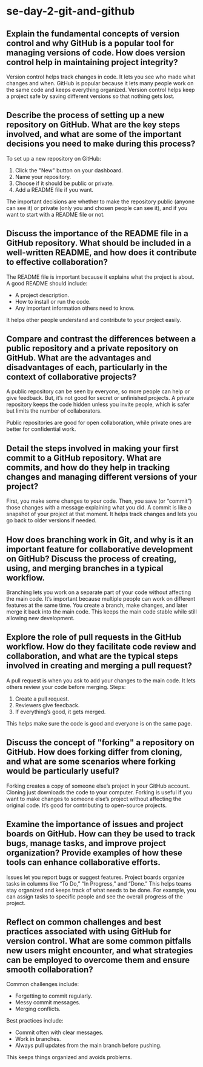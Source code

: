 # se-day-2-git-and-github
## Explain the fundamental concepts of version control and why GitHub is a popular tool for managing versions of code. How does version control help in maintaining project integrity?

Version control helps track changes in code. It lets you see who made what changes and when. GitHub is popular because it lets many people work on the same code and keeps everything organized. Version control helps keep a project safe by saving different versions so that nothing gets lost.

## Describe the process of setting up a new repository on GitHub. What are the key steps involved, and what are some of the important decisions you need to make during this process?

To set up a new repository on GitHub:

1. Click the "New" button on your dashboard.
2. Name your repository.
3. Choose if it should be public or private.
4. Add a README file if you want.

The important decisions are whether to make the repository public (anyone can see it) or private (only you and chosen people can see it), and if you want to start with a README file or not.

## Discuss the importance of the README file in a GitHub repository. What should be included in a well-written README, and how does it contribute to effective collaboration?

The README file is important because it explains what the project is about. A good README should include:

- A project description.
- How to install or run the code.
- Any important information others need to know.

It helps other people understand and contribute to your project easily.

## Compare and contrast the differences between a public repository and a private repository on GitHub. What are the advantages and disadvantages of each, particularly in the context of collaborative projects?

A public repository can be seen by everyone, so more people can help or give feedback. But, it’s not good for secret or unfinished projects. A private repository keeps the code hidden unless you invite people, which is safer but limits the number of collaborators. 

Public repositories are good for open collaboration, while private ones are better for confidential work.

## Detail the steps involved in making your first commit to a GitHub repository. What are commits, and how do they help in tracking changes and managing different versions of your project?

First, you make some changes to your code. Then, you save (or “commit”) those changes with a message explaining what you did. A commit is like a snapshot of your project at that moment. It helps track changes and lets you go back to older versions if needed.

## How does branching work in Git, and why is it an important feature for collaborative development on GitHub? Discuss the process of creating, using, and merging branches in a typical workflow.

Branching lets you work on a separate part of your code without affecting the main code. It’s important because multiple people can work on different features at the same time. You create a branch, make changes, and later merge it back into the main code. This keeps the main code stable while still allowing new development.

## Explore the role of pull requests in the GitHub workflow. How do they facilitate code review and collaboration, and what are the typical steps involved in creating and merging a pull request?

A pull request is when you ask to add your changes to the main code. It lets others review your code before merging. Steps:

1. Create a pull request.
2. Reviewers give feedback.
3. If everything’s good, it gets merged.

This helps make sure the code is good and everyone is on the same page.

## Discuss the concept of "forking" a repository on GitHub. How does forking differ from cloning, and what are some scenarios where forking would be particularly useful?

Forking creates a copy of someone else’s project in your GitHub account. Cloning just downloads the code to your computer. Forking is useful if you want to make changes to someone else’s project without affecting the original code. It’s good for contributing to open-source projects.

## Examine the importance of issues and project boards on GitHub. How can they be used to track bugs, manage tasks, and improve project organization? Provide examples of how these tools can enhance collaborative efforts.

Issues let you report bugs or suggest features. Project boards organize tasks in columns like “To Do,” “In Progress,” and “Done.” This helps teams stay organized and keeps track of what needs to be done. For example, you can assign tasks to specific people and see the overall progress of the project.

## Reflect on common challenges and best practices associated with using GitHub for version control. What are some common pitfalls new users might encounter, and what strategies can be employed to overcome them and ensure smooth collaboration?

Common challenges include:

- Forgetting to commit regularly.
- Messy commit messages.
- Merging conflicts.

Best practices include:

- Commit often with clear messages.
- Work in branches.
- Always pull updates from the main branch before pushing.

This keeps things organized and avoids problems.
